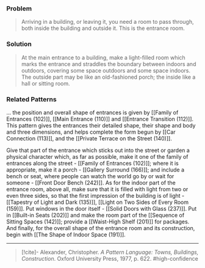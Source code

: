 ### Problem
>Arriving in a building, or leaving it, you need a room to pass through, both inside the building and outside it. This is the entrance room.

### Solution
>At the main entrance to a building, make a light-filled room which marks the entrance and straddles the boundary between indoors and outdoors, covering some space outdoors and some space indoors. The outside part may be like an old-fashioned porch; the inside like a hall or sitting room.

### Related Patterns
... the position and overall shape of entrances is given by [[Family of Entrances (102)]], [[Main Entrance (110)]] and [[Entrance Transition (112)]]. This pattern gives the entrances their detailed shape, their shape and body and three dimensions, and helps complete the form begun by [[Car Connection (113)]], and the [[Private Terrace on the Street (140)]].

Give that part of the entrance which sticks out into the street or garden a physical character which, as far as possible, make it one of the family of entrances along the street - [[Family of Entrances (102)]]; where it is appropriate, make it a porch - [[Gallery Surround (166)]]; and include a bench or seat, where people can watch the world go by or wait for someone - [[Front Door Bench (242)]]. As for the indoor part of the entrance room, above all, make sure that it is filled with light from two or even three sides, so that the first impression of the building is of light - [[Tapestry of Light and Dark (135)]], [[Light on Two Sides of Every Room (159)]]. Put windows in the door itself - [[Solid Doors with Glass (237)]]. Put in [[Built-in Seats (202)]] and make the room part of the [[Sequence of Sitting Spaces (142)]]; provide a [[Waist-High Shelf (201)]] for packages. And finally, for the overall shape of the entrance room and its construction, begin with [[The Shape of Indoor Space (191)]].

---
> [!cite]- Alexander, Christopher. _A Pattern Language: Towns, Buildings, Construction_. Oxford University Press, 1977, p. 622.
> #high-confidence 
